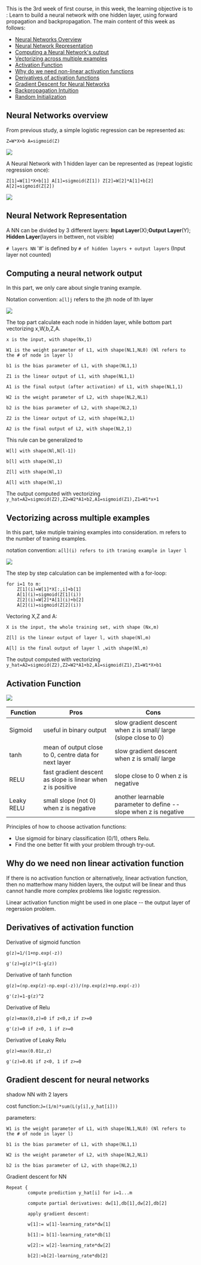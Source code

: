 This is the 3rd week of first course, in this week, the learning objective is to : Learn to build a neural network with one hidden layer, using forward propagation and backpropagation. 
The main content of this week as follows:
- [Neural Networks Overview](#neural-networks-overview)
- [Neural Network Representation](#neural-network-representation)
- [Computing a Neural Network's output](#computing-a-neural-network-output)
- [Vectorizing across multiple examples](#vectorizing-across-multiple-examples)
- [Activation Function](#activation-function)
- [Why do we need non-linear activation functions](#why-do-we-need-non-linear-activation-function)
- [Derivatives of activation functions](#derivatives-of-activation-functions)
- [Gradient Descent for Neural Networks](#gradient-descent-for-neural-networks)
- [Backpropagation Intuition](#backpropagation-ntuition)
- [Random Initialization](#random-initialization)
## Neural Networks overview
From previous study, a simple logistic regression can be represented as:

`Z=W*X+b A=sigmoid(Z)`

![](images/logstic.png)

A Neural Network with 1 hidden layer can be represented as (repeat logistic regression once):

`Z[1]=W[1]*X+b[1] A[1]=sigmoid(Z[1]) Z[2]=W[2]*A[1]+b[2] A[2]=sigmoid(Z[2])`

![](images/1nn.png)
## Neural Network Representation
A NN can be divided by 3 different layers: **Input Layer**(X);**Output Layer**(Y); **Hidden Layer**(layers in bettwen, not visible)

`# layers NN` '#' is defined by `# of hidden layers + output layers` (Input layer not counted)
## Computing a neural network output
In this part, we only care about single traning example.

Notation convention: `a[l]j` refers to the jth node of lth layer

![](images/step.png)

The top part calculate each node in hidden layer, while bottom part vectorizing x,W,b,Z,A.
```
x is the input, with shape(Nx,1)

W1 is the weight parameter of L1, with shape(NL1,NL0) (Nl refers to the # of node in layer l)

b1 is the bias parameter of L1, with shape(NL1,1)

Z1 is the linear output of L1, with shape(NL1,1)

A1 is the final output (after activation) of L1, with shape(NL1,1)

W2 is the weight parameter of L2, with shape(NL2,NL1)

b2 is the bias parameter of L2, with shape(NL2,1)

Z2 is the linear output of L2, with shape(NL2,1)

A2 is the final output of L2, with shape(NL2,1)
```

This rule can be generalized to 
```
W[l] with shape(Nl,N[l-1])

b[l] with shape(Nl,1)

Z[l] with shape(Nl,1)

A[l] with shape(Nl,1)
```

The output computed with vectorizing `y_hat=A2=sigmoid(Z2),Z2=W2*A1+b2,A1=sigmoid(Z1),Z1=W1*x+1`
## Vectorizing across multiple examples
In this part, take mutiple training examples into consideration. m refers to the number of traning examples.

notation convention: `a[l](i) refers to ith traning example in layer l`

![](images/multiple.png)

The step by step calculation can be implemented with a for-loop:
```
for i=1 to m:
    Z[1](i)=W[1]*X[:,i]+b[1]
    A[1](i)=sigmoid(Z[1](i))
    Z[2](i)=W[2]*A[1](i)+b[2]
    A[2](i)=sigmoid(Z[2](i))
```
Vectoring X,Z and A:

```
X is the input, the whole training set, with shape (Nx,m)

Z[l] is the linear output of layer l, with shape(Nl,m)

A[l] is the final output of layer l ,with shape(Nl,m)
```
The output computed with vectorizing `y_hat=A2=sigmoid(Z2),Z2=W2*A1+b2,A1=sigmoid(Z1),Z1=W1*X+b1`
## Activation Function
![](images/activation.png)

| Function    | Pros | Cons|
| ----------- | ----------- | ----------- |
| Sigmoid      | useful in binary output | slow gradient descent when z is small/ large (slope close to 0) |
| tanh   | mean of output close to 0, centre data for next layer  | slow gradient descent when z is small/ large |
| RELU   | fast gradient descent as slope is linear when z is positive | slope close to 0 when z is negative |
|Leaky RELU | small slope (not 0) when z is negative | another learnable parameter to define -- slope when z is negative |

Principles of how to choose activation functions:

- Use sigmoid for binary classification (0/1), others Relu.
- Find the one better fit with your problem through try-out.
## Why do we need non linear activation function
If there is no activation function or alternatively, linear activation function, then no matterhow many hidden layers, the output will be linear and thus cannot handle more complex problems like logistic regression.

Linear activation function might be used in one place -- the output layer of regerssion problem.

## Derivatives of activation function
Derivative of sigmoid function
```
g(z)=1/(1+np.exp(-z))

g'(z)=g(z)*(1-g(z))
```
Derivative of tanh function
```
g(z)=(np.exp(z)-np.exp(-z))/(np.exp(z)+np.exp(-z))

g'(z)=1-g(z)^2
```
Derivative of Relu
```
g(z)=max(0,z)=0 if z<0,z if z>=0

g'(z)=0 if z<0, 1 if z>=0
```
Derivative of Leaky Relu
```
g(z)=max(0.01z,z)

g'(z)=0.01 if z<0, 1 if z>=0
```
## Gradient descent for neural networks
shadow NN with 2 layers

cost function:`J=(1/m)*sum(L(y[i],y_hat[i]))`

parameters:
```
W1 is the weight parameter of L1, with shape(NL1,NL0) (Nl refers to the # of node in layer l)

b1 is the bias parameter of L1, with shape(NL1,1)

W2 is the weight parameter of L2, with shape(NL2,NL1)

b2 is the bias parameter of L2, with shape(NL2,1)
```
Gradient descent for NN
```
Repeat {
        compute prediction y_hat[i] for i=1...m
        
        compute partial derivatives: dw[1],db[1],dw[2],db[2]
        
        apply gradient descent:
        
        w[1]:= w[1]-learning_rate*dw[1]
        
        b[1]:= b[1]-learning_rate*db[1]
        
        w[2]:= w[2]-learning_rate*dw[2]
        
        b[2]:=b[2]-learning_rate*db[2]
```
        
 
 
 
 
 
 
 
 
 
 
 
 
 
 
 
 
 
 
 
 
 
 
 
 
 
 
 
 
 
 
 
 
 


